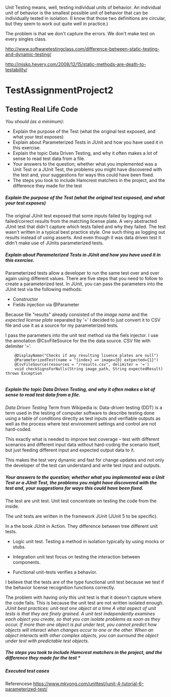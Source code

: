 Unit Testing means, well, testing individual units of behavior. An individual unit of behavior is the smallest possible unit of behavior that can be individually tested in isolation. (I know that those two definitions are circular, but they seem to work out quite well in practice.)

The problem is that we don't capture the errors. We don't make test on every singles class.

http://www.softwaretestingclass.com/difference-between-static-testing-and-dynamic-testing/

http://misko.hevery.com/2008/12/15/static-methods-are-death-to-testability/
# TestAssignmentProject2

## Testing Real Life Code

*You should (as a minimum):* 
 - Explain the purpose of the Test (what the original test exposed, and what your test exposes) 
 - Explain about Parameterized Tests in JUnit and how you have used it in this exercise. 
 - Explain the topic Data Driven Testing, and why it often makes a lot of sense to read test data from a file. 
 - Your answers to the question; whether what you implemented was a Unit Test or a JUnit Test, the problems you might have discovered with the test and, your suggestions for ways this could have been fixed. 
 - The steps you took to include Hamcrest matchers in the project, and the difference they made for the test 
 
 
##### Explain the purpose of the Test (what the original test exposed, and what your test exposes) 
 
The original JUnit test exposed that some inputs failed by logging out failed/correct results from the matching license plate.
A very abstracted JUnit test that didn't capture which tests failed and why they failed. The test wasn't written in a typical best practice style.
One such thing as logging out results instead of using asserts. And even though it was data driven test it didn't make use of JUnits parameterized tests.
 
##### Explain about Parameterized Tests in JUnit and how you have used it in this exercise.

Parameterized tests allow a developer to run the same test over and over again using different values. There are five steps that you need to follow to create a parameterized test.
In JUnit, you can pass the parameters into the JUnit test via the following methods:

 - Constructor
 - Fields injection via @Parameter


Because file "results" already consisted of the *image name* and the *expected license plate* separated by '=' I decided to just convert it to CSV file and use it as a source for my parameterized tests.
 
I pass the parameters into the unit test method via the fiels injector. I use the annotation @CsvFileSource for the the data source. CSV file with delimiter '='.

``` 
	@DisplayName("Checks if any resulting lisence plates are null")
    @ParameterizedTest(name = "{index} => image={0} extpected={1}")
    @CsvFileSource(resources = "/results.csv", delimiter = '=') 
	void checkSignsForNulls(String image_path, String expectedResult) throws Exception 
	
``` 


 
##### Explain the topic Data Driven Testing, and why it often makes a lot of sense to read test data from a file.

*Data Driven Testing*
Term from Wikipedia is: Data-driven testing (DDT) is a term used in the testing of computer software to describe testing done using a table of conditions directly as test inputs and verifiable outputs as well as the process where test environment settings and control are not hard-coded.

This exactly what is needed to improve test coverage – test with different scenarios and different input data without hard-coding the scenario itself, but just feeding different input and expected output data to it.
 
This makes the test very dynamic and fast for change updates and not only the developer of the test can understand and write test input and outputs. 
 
 
##### Your answers to the question; whether what you implemented was a Unit Test or a JUnit Test, the problems you might have discovered with the test and, your suggestions for ways this could have been fixed.
 
 The test are unit test. Unit test concentrate on testing the code from the inside. 

The unit tests are written in the framework JUnit (JUnit 5 to be specific). 
 
 In a the book JUnit in Action. They difference between tree different unit tests.
 
 - Logic unit test. Testing a method in isolation typically by using mocks or stubs.
 
 - Integration unit test focus on testing the interaction between components.

 
 - Functional unit-tests verifies a behavior.

I believe that the tests are of the type functional unit test because we test if the behavior license recognition functions correctly.
 
 
 The problem with having only this unit test is that it doesn't capture where the code fails. This is because the unit test are not written isolated enough.
 *JUnit best practices: unit-test one object at a time
 A vital aspect of unit tests is that they are finely grained. A unit test independently examines each object you create, so that you can isolate problems as soon as they occur.
 If more than one object is put under test, you cannot predict how objects will interact when changes occur to one or the other.
 When an object interacts with other complex objects, you can surround the object under test with predictable test objects.*
 

 
 

##### The steps you took to include Hamcrest matchers in the project, and the difference they made for the test *
 
 
 ##### Executed test cases  
 
 Referencese https://www.mkyong.com/unittest/junit-4-tutorial-6-parameterized-test/
 
 